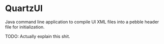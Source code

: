 QuartzUI
========

Java command line application to compile UI XML files into a pebble header file for initialization.

TODO: Actually explain this shit.
